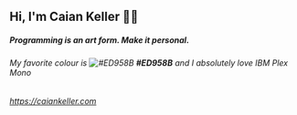 ## Hi, I'm Caian Keller 🙋‍♂️

##### Programming is an art form. Make it personal.

###### My favorite colour is ![#ED958B](https://placehold.co/15x15/ED958B/ED958B.png) ___#ED958B___ and I absolutely love IBM Plex Mono

###### https://caiankeller.com
